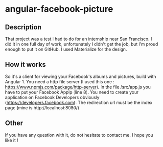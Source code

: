 # angular-facebook-picture

## Description

That project was a test I had to do for an internship near San Francisco.
I did it in one full day of work, unfortunately I didn't get the job, but I'm proud enough to put it on GitHub.
I used Materialize for the design.

## How it works

So it's a client for viewing your Facebook's albums and pictures, build with Angular 1.
You need a http file server (I used this one : https://www.npmjs.com/package/http-server).
In the file /src/app.js you have to put your Facebook AppIp (line 8).
You need to create your application on Facebook Developers obviously (https://developers.facebook.com).
The redirection url must be the index page (mine is http://localhost:8080/)

## Other

If you have any question with it, do not hesitate to contact me.
I hope you like it !
